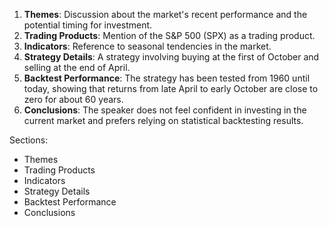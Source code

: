 1. **Themes**: Discussion about the market's recent performance and the potential timing for investment.
2. **Trading Products**: Mention of the S&P 500 (SPX) as a trading product.
3. **Indicators**: Reference to seasonal tendencies in the market.
4. **Strategy Details**: A strategy involving buying at the first of October and selling at the end of April.
5. **Backtest Performance**: The strategy has been tested from 1960 until today, showing that returns from late April to early October are close to zero for about 60 years.
6. **Conclusions**: The speaker does not feel confident in investing in the current market and prefers relying on statistical backtesting results.

Sections:
- Themes
- Trading Products
- Indicators
- Strategy Details
- Backtest Performance
- Conclusions
